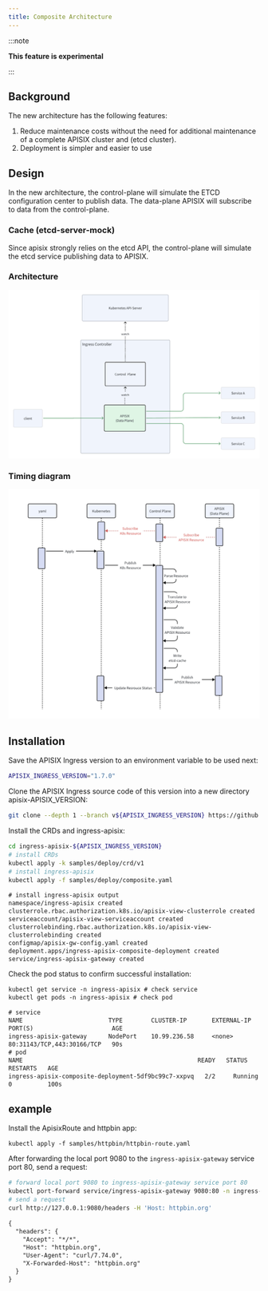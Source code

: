 ```yaml
---
title: Composite Architecture 
---
```


<!--
#
# Licensed to the Apache Software Foundation (ASF) under one or more
# contributor license agreements.  See the NOTICE file distributed with
# this work for additional information regarding copyright ownership.
# The ASF licenses this file to You under the Apache License, Version 2.0
# (the "License"); you may not use this file except in compliance with
# the License.  You may obtain a copy of the License at
#
#     http://www.apache.org/licenses/LICENSE-2.0
#
# Unless required by applicable law or agreed to in writing, software
# distributed under the License is distributed on an "AS IS" BASIS,
# WITHOUT WARRANTIES OR CONDITIONS OF ANY KIND, either express or implied.
# See the License for the specific language governing permissions and
# limitations under the License.
#
-->

:::note

**This feature is experimental**

:::

## Background

The new architecture has the following features:

1. Reduce maintenance costs without the need for additional maintenance of a complete APISIX cluster and (etcd cluster).
2. Deployment is simpler and easier to use

## Design

In the new architecture, the control-plane will simulate the ETCD configuration center to publish data.
The data-plane APISIX will subscribe to data from the control-plane.

### Cache (etcd-server-mock)

Since apisix strongly relies on the etcd API, the control-plane will simulate the etcd service publishing data to APISIX.

### Architecture

![ingress-apisix-composite-architecture.png](../../assets/images/ingress-apisix-composite-architecture.png)

### Timing diagram

![ingress-apisix-new-architecture-timing-diagram.png](../../assets/images/ingress-apisix-new-architecture-timing-diagram.png)

## Installation

Save the APISIX Ingress version to an environment variable to be used next:

```bash
APISIX_INGRESS_VERSION="1.7.0"
```

Clone the APISIX Ingress source code of this version into a new directory apisix-APISIX_VERSION:

```bash
git clone --depth 1 --branch v${APISIX_INGRESS_VERSION} https://github.com/apache/apisix-ingress-controller.git ingress-apisix-${APISIX_INGRESS_VERSION}
```

Install the CRDs and ingress-apisix:

```bash
cd ingress-apisix-${APISIX_INGRESS_VERSION}
# install CRDs
kubectl apply -k samples/deploy/crd/v1
# install ingress-apisix
kubectl apply -f samples/deploy/composite.yaml
```

```shell
# install ingress-apisix output
namespace/ingress-apisix created
clusterrole.rbac.authorization.k8s.io/apisix-view-clusterrole created
serviceaccount/apisix-view-serviceaccount created
clusterrolebinding.rbac.authorization.k8s.io/apisix-view-clusterrolebinding created
configmap/apisix-gw-config.yaml created
deployment.apps/ingress-apisix-composite-deployment created
service/ingress-apisix-gateway created
```

Check the pod status to confirm successful installation:

```shell
kubectl get service -n ingress-apisix # check service
kubectl get pods -n ingress-apisix # check pod
```

```shell
# service
NAME                        TYPE        CLUSTER-IP       EXTERNAL-IP   PORT(S)                      AGE
ingress-apisix-gateway      NodePort    10.99.236.58     <none>        80:31143/TCP,443:30166/TCP   90s
# pod
NAME                                                 READY   STATUS    RESTARTS   AGE
ingress-apisix-composite-deployment-5df9bc99c7-xxpvq   2/2     Running   0          100s
```

## example

Install the ApisixRoute and httpbin app:

```shell
kubectl apply -f samples/httpbin/httpbin-route.yaml
```

After forwarding the local port 9080 to the `ingress-apisix-gateway` service port 80, send a request:

```bash
# forward local port 9080 to ingress-apisix-gateway service port 80
kubectl port-forward service/ingress-apisix-gateway 9080:80 -n ingress-apisix &
# send a request
curl http://127.0.0.1:9080/headers -H 'Host: httpbin.org'
```

```shell
{
  "headers": {
    "Accept": "*/*", 
    "Host": "httpbin.org", 
    "User-Agent": "curl/7.74.0", 
    "X-Forwarded-Host": "httpbin.org"
  }
}
```
